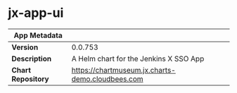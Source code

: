 # jx-app-ui

|App Metadata||
|---|---|
| **Version** | 0.0.753 |
| **Description** | A Helm chart for the Jenkins X SSO App |
| **Chart Repository** | https://chartmuseum.jx.charts-demo.cloudbees.com |
